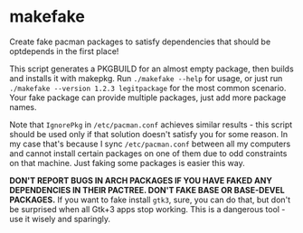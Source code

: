 # makefake

Create fake pacman packages to satisfy dependencies that should be optdepends in the first place!

This script generates a PKGBUILD for an almost empty package, then builds and installs it with makepkg. Run `./makefake --help` for usage, or just run `./makefake --version 1.2.3 legitpackage` for the most common scenario. Your fake package can provide multiple packages, just add more package names.

Note that `IgnorePkg` in `/etc/pacman.conf` achieves similar results - this script should be used only if that solution doesn't satisfy you for some reason. In my case that's because I sync `/etc/pacman.conf` between all my computers and cannot install certain packages on one of them due to odd constraints on that machine. Just faking some packages is easier this way.

**DON'T REPORT BUGS IN ARCH PACKAGES IF YOU HAVE FAKED ANY DEPENDENCIES IN THEIR PACTREE. DON'T FAKE BASE OR BASE-DEVEL PACKAGES.** If you want to fake install `gtk3`, sure, you can do that, but don't be surprised when all Gtk+3 apps stop working. This is a dangerous tool - use it wisely and sparingly.
